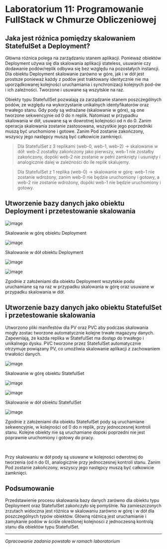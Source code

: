 # Laboratorium 11: Programowanie FullStack w Chmurze Obliczeniowej

## Jaka jest różnica pomiędzy skalowaniem StatefulSet a Deployment?

<p>Główna różnica polega na zarządzaniu stanem aplikacji. Ponieważ obiektów Deployment używa się dla skalowania aplikacji stateless, usuwanie czy dodawanie podów/replik odbywa się bez względu na pozostałych instancji. Dla obiektu Deployment skalowanie zarówno w góre, jak i w dół jest prostsze ponieważ każdy z podów jest traktowany identycznie nie ma uporządkowanej kolejności uruchamiania i synchronizacji kolejnych pod-ów i ich zależności. Tworzone i usuwane są wszytskie na raz. </p>
<p>Obiekty typu StatefullSet pozwalają za zarządzanie stanem poszczególnych podów, ze względu na wykorzystanie unikalnych identyfikatorów oraz trwałego stanu. Gdy pody są wdrażane (skalowanie w góre), są one tworzone sekwencyjnie od 0 do n replik. Natomiast w przypadku skalowania w dół, usuwane są w dowrotnej kolejności od n do 0. Zanim operacja skalowania zostanie zastosowana, wszystkie jego poprzedniki muszą być uruchomione i gotowe. Zanim Pod zostanie zakończony, wszyscy jego następcy muszą być całkowicie zamknięci.</p>

> Dla StatefulSet z 3 replikami (web-0, web-1, web-2) -> skalowanie w dół:  web-2 zostałby zakończony jako pierwszy, web-1 nie zostałby zakończony, dopóki web-2 nie zostanie w pełni zamknięty i usunięty i analogicznie dalej w zależności do ile replik skalujemy.

> Dla StatefulSet z 1 replika (web-0) -> skalowanie w górę: web-1 nie zostanie wdrożony, zanim web-0 nie będzie uruchomiony i gotowy, a web-2 nie zostanie wdrożony, dopóki web-1 nie będzie uruchomiony i gotowy.

## Utworzenie bazy danych jako obiektu Deployment i przetestowanie skalowania

![image](https://github.com/user-attachments/assets/84c88bca-01fe-4ea7-923b-ef5e691c51f3)

Skalowanie w górę obiektu Deployment

![image](https://github.com/user-attachments/assets/03940140-3874-421d-b79d-cb4543b66ce3)

Skalowanie w dół obiektu Deployment

![image](https://github.com/user-attachments/assets/e0b9826c-23b8-4d14-9870-23572518839d)

![image](https://github.com/user-attachments/assets/4b8e4104-04d4-4ec9-82bf-2878014e43bf)

<p> Zgodnie z założeniami dla obiektu Deployment wszytskie podu uruchamiane są na raz w przypadku skalowania w górę oraz usuwane w przypadku skalowania w dół. </p>

## Utworzenie bazy danych jako obiektu StatefulSet i przetestowanie skalowania

Utworzono pliki manifestów dla PV oraz PVC aby podczas skalowania mogły zostac tworzone automatycznie kolejne trwałe magazyny danych. Zapewniają, że każda replika w StatefulSet ma dostęp do trwałego i unikalnego dysku. PVC tworzone przez StatefulSet automatycznie otrzymuje powiązany PV, co umożliwia skalowanie aplikacji z zachowaniem trwałości danych.

![image](https://github.com/user-attachments/assets/574d684e-4714-461f-afaa-b8b48e893b26)

Skalowanie w górę obiektu StatefulSet

![image](https://github.com/user-attachments/assets/85b044d2-fc3b-47fc-a5e5-da66d452e808)

![image](https://github.com/user-attachments/assets/d00003c0-07f4-4537-bb8c-fe7595df3ed7)

Skalowanie w dół obiektu StatefulSet

![image](https://github.com/user-attachments/assets/b3777ffd-ff3f-4325-bc61-a32cae8c6b7a)

<p>Zgodnie z założeniami dla obiektu StatefulSet pody są uruchamiane sekwencyjnie, w kolejności od 0 do n replik, przy jednoczesnej kontroli stanu. Kolejne obiekty nie są uruchamiane dopoki poprzedni nie jest poprawnie uruchomiony i gotowy do pracy.</p><br>
<p>Przy skalowaniu w dół pody są usuwane w kolejności odwrotnej do tworzenia (od n do 0), analogicznie przy jednoczesnej kontroli stanu. Zanim Pod zostanie zakończony, wszyscy jego następcy muszą być całkowicie zamknięci.</p>

## Podsumowanie

Przedstawienie procesu skalowania bazy danych zarówno dla obiektu typu Deployment oraz StatefulSet zakończyło się pomyślnie. Na zamieszczonych zrzutach widoczna jest różnica w skalowaniu zarówno w górę i w dół dla poszczególnych typów obiektów. Główną różnicą jest uruchamianie i zamykanie podów w ściśle określonej kolejnosci z jednoczesną kontrolą stanu dla obiektów typu StatefulSet. 
<br>
<hr>
<p><i>Opracowanie zadania powstało w ramach laboratorium</i></p>




